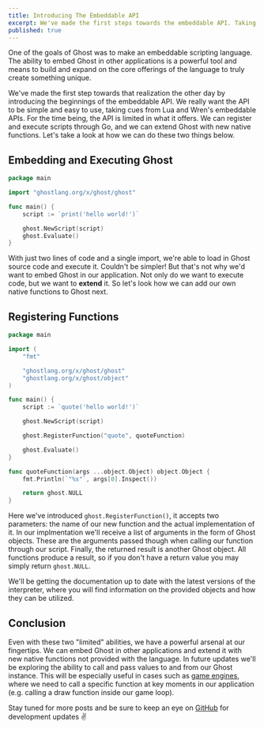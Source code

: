 ```yaml
---
title: Introducing The Embeddable API
excerpt: We've made the first steps towards the embeddable API. Taking cues from Lua and Wren, we want the API to be simple and straight forward, allowing Ghost to truly extend your core application's capabilities.
published: true
---
```


One of the goals of Ghost was to make an embeddable scripting language. The ability to embed Ghost in other applications is a powerful tool and means to build and expand on the core offerings of the language to truly create something unique.

We've made the first step towards that realization the other day by introducing the beginnings of the embeddable API. We really want the API to be simple and easy to use, taking cues from Lua and Wren's embeddable APIs. For the time being, the API is limited in what it offers. We can register and execute scripts through Go, and we can extend Ghost with new native functions. Let's take a look at how we can do these two things below.

## Embedding and Executing Ghost
```go
package main

import "ghostlang.org/x/ghost/ghost"

func main() {
    script := `print('hello world!')`

    ghost.NewScript(script)
    ghost.Evaluate()
}
```

With just two lines of code and a single import, we're able to load in Ghost source code and execute it. Couldn't be simpler! But that's not why we'd want to embed Ghost in our application. Not only do we want to execute code, but we want to **extend** it. So let's look how we can add our own native functions to Ghost next.

## Registering Functions
```go
package main

import (
    "fmt"

    "ghostlang.org/x/ghost/ghost"
    "ghostlang.org/x/ghost/object"
)

func main() {
    script := `quote('hello world!')`

    ghost.NewScript(script)

    ghost.RegisterFunction("quote", quoteFunction)

    ghost.Evaluate()
}

func quoteFunction(args ...object.Object) object.Object {
    fmt.Println(`"%s"`, args[0].Inspect())

    return ghost.NULL
}
```

Here we've introduced `ghost.RegisterFunction()`, it accepts two parameters: the name of our new function and the actual implementation of it. In our implmentation we'll receive a list of arguments in the form of Ghost objects. These are the arguments passed though when calling our function through our script. Finally, the returned result is another Ghost object. All functions produce a result, so if you don't have a return value you may simply return `ghost.NULL`.

We'll be getting the documentation up to date with the latest versions of the interpreter, where you will find information on the provided objects and how they can be utilized.

## Conclusion
Even with these two "limited" abilities, we have a powerful arsenal at our fingertips. We can embed Ghost in other applications and extend it with new native functions not provided with the language. In future updates we'll be exploring the ability to call and pass values to and from our Ghost instance. This will be especially useful in cases such as [game engines](https://github.com/ghost-language/engine), where we need to call a specific function at key moments in our application (e.g. calling a draw function inside our game loop).

Stay tuned for more posts and be sure to keep an eye on [GitHub](https://github.com/ghost-language/ghost) for development updates ✌️
